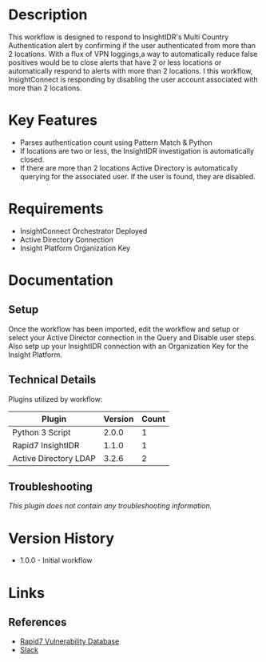 # Description

This workflow is designed to respond to InsightIDR's Multi Country Authentication alert by confirming if the user authenticated from more than 2 locations. With a flux of VPN loggings,a way to automatically reduce false positives would be to close alerts that have 2 or less locations or automatically respond to alerts with more than 2 locations. I this workflow, InsightConnect is responding by disabling the user account associated with more than 2 locations. 

# Key Features

* Parses authentication count using Pattern Match & Python
* If locations are two or less, the InsightIDR investigation is automatically closed.
* If there are more than 2 locations Active Directory is automatically querying for the associated user. If the user is found, they are disabled.

# Requirements

* InsightConnect Orchestrator Deployed
* Active Directory Connection
* Insight Platform Organization Key

# Documentation

## Setup

Once the workflow has been imported, edit the workflow and setup or select your Active Director connection in the Query and Disable user steps. Also setp up your InsightIDR connection with an Organization Key for the Insight Platform.

## Technical Details

Plugins utilized by workflow:

|Plugin|Version|Count|
|----|----|--------|
|Python 3 Script|2.0.0|1|
|Rapid7 InsightIDR|1.1.0|1|
|Active Directory LDAP|3.2.6|2|

## Troubleshooting

_This plugin does not contain any troubleshooting information._

# Version History

* 1.0.0 - Initial workflow

# Links

## References

* [Rapid7 Vulnerability Database](https://www.rapid7.com/db)
* [Slack](https://slack.com)
